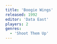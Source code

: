 ```yaml
---
title: 'Boogie Wings'
released: 1992
editor: 'Data East'
players: 2
genres:
  - 'Shoot Them Up'
---
```

